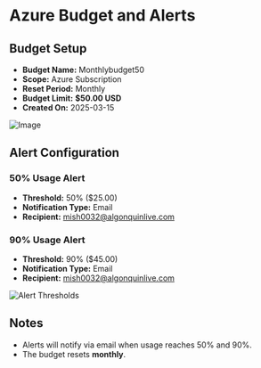 # Azure Budget and Alerts

## Budget Setup
- **Budget Name:** Monthlybudget50
- **Scope:** Azure Subscription
- **Reset Period:** Monthly
- **Budget Limit:** **$50.00 USD**
- **Created On:** 2025-03-15

![Image](https://github.com/user-attachments/assets/3be767ee-3846-4bc4-8f3d-faa95fd75233)

## Alert Configuration
### **50% Usage Alert**
- **Threshold:** 50% ($25.00)
- **Notification Type:** Email
- **Recipient:** mish0032@algonquinlive.com

### **90% Usage Alert**
- **Threshold:** 90% ($45.00)
- **Notification Type:** Email
- **Recipient:** mish0032@algonquinlive.com

![Alert Thresholds](images/alert_thresholds.png)

## Notes
- Alerts will notify via email when usage reaches 50% and 90%.
- The budget resets **monthly**.
